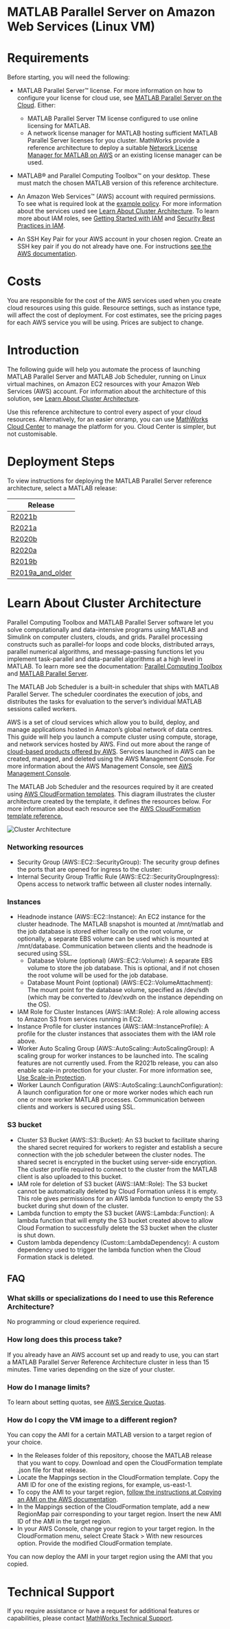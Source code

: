# MATLAB Parallel Server on Amazon Web Services (Linux VM)

# Requirements

Before starting, you will need the following:

* MATLAB Parallel Server™ license. For more information on how to configure your license for cloud use, see [MATLAB Parallel Server on the Cloud]( https://mathworks.com/help/matlab-parallel-server/configure-matlab-parallel-server-licensing-for-cloud-platforms.html). Either:
    * MATLAB Parallel Server TM license configured to use online licensing for MATLAB.
    * A network license manager for MATLAB hosting sufficient MATLAB Parallel Server licenses for you cluster. MathWorks provide a reference architecture to deploy a suitable [Network License Manager for MATLAB on AWS](https://github.com/mathworks-ref-arch/license-manager-for-matlab-on-aws) or an existing license manager can be used.

* MATLAB® and Parallel Computing Toolbox™ on your desktop. These must match the chosen MATLAB version of this reference architecture.

* An Amazon Web Services™ (AWS) account with required permissions. To see what is required look at the [example policy](matlab-parallel-server-on-aws-iam-policy.json). For more information about the services used see [Learn About Cluster Architecture](#learn-about-cluster-architecture). To learn more about IAM roles, see [Getting Started with IAM](https://docs.aws.amazon.com/IAM/latest/UserGuide/getting-started.html) and [Security Best Practices in IAM](https://docs.aws.amazon.com/IAM/latest/UserGuide/best-practices.html). 

* An SSH Key Pair for your AWS account in your chosen region. Create an SSH key pair if you do not already have one. For instructions [see the AWS documentation](https://docs.aws.amazon.com/AWSEC2/latest/UserGuide/ec2-key-pairs.html).

# Costs
You are responsible for the cost of the AWS services used when you create cloud resources using this guide. Resource settings, such as instance type, will affect the cost of deployment. For cost estimates, see the pricing pages for each AWS service you will be using. Prices are subject to change.

# Introduction
The following guide will help you automate the process of launching MATLAB Parallel Server and MATLAB Job Scheduler, running on Linux virtual machines, on Amazon EC2 resources with your Amazon Web Services (AWS) account. For information about the architecture of this solution, see [Learn About Cluster Architecture](#learn-about-cluster-architecture).

Use this reference architecture to control every aspect of your cloud resources. Alternatively, for an easier onramp, you can use [MathWorks Cloud Center](https://www.mathworks.com/help/cloudcenter/index.html) to manage the platform for you. Cloud Center is simpler, but not customisable.

# Deployment Steps

To view instructions for deploying the MATLAB Parallel Server reference architecture, select a MATLAB release:

| Release |
| ------- |
| [R2021b](releases/R2021b/README.md) |
| [R2021a](releases/R2021a/README.md) |
| [R2020b](releases/R2020b/README.md) |
| [R2020a](releases/R2020a/README.md) |
| [R2019b](releases/R2019b/README.md) |
| [R2019a\_and\_older](releases/R2019a_and_older/README.md) |


# Learn About Cluster Architecture

Parallel Computing Toolbox and MATLAB Parallel Server software let you solve computationally and data-intensive programs using MATLAB and Simulink on computer clusters, clouds, and grids. Parallel processing constructs such as parallel-for loops and code blocks, distributed arrays, parallel numerical algorithms, and message-passing functions let you implement task-parallel and data-parallel algorithms at a high level in MATLAB. To learn more see the documentation: [Parallel Computing Toolbox](https://www.mathworks.com/help/parallel-computing) and [MATLAB Parallel Server](https://www.mathworks.com/help/matlab-parallel-server/).

The MATLAB Job Scheduler is a built-in scheduler that ships with MATLAB Parallel Server. The scheduler coordinates the execution of jobs, and distributes the tasks for evaluation to the server’s individual MATLAB sessions called workers.

AWS is a set of cloud services which allow you to build, deploy, and manage applications hosted in Amazon’s global network of data centres. This guide will help you launch a compute cluster using compute, storage, and network services hosted by AWS. Find out more about the range of [cloud-based products offered by AWS](https://aws.amazon.com/products/). Services launched in AWS can be created, managed, and deleted using the AWS Management Console. For more information about the AWS Management Console, see [AWS Management Console](https://aws.amazon.com/documentation/awsconsolehelpdocs/).

The MATLAB Job Scheduler and the resources required by it are created using [AWS CloudFormation templates](https://aws.amazon.com/cloudformation/). This diagram illustrates the cluster architecture created by the template, it defines the resources below. For more information about each resource see the [AWS CloudFormation template reference.](https://docs.aws.amazon.com/AWSCloudFormation/latest/UserGuide/template-reference.html)

![Cluster Architecture](img/MJS_in_AWS_architecture.png?raw=true)

### Networking resources
* Security Group (AWS::EC2::SecurityGroup): The security group defines the ports that are opened for ingress to the cluster:
* Internal Security Group Traffic Rule (AWS::EC2::SecurityGroupIngress): Opens access to network traffic between all cluster nodes internally.

### Instances
* Headnode instance (AWS::EC2::Instance): An EC2 instance for the cluster headnode. The MATLAB snapshot is mounted at /mnt/matlab and the job database is stored either locally on the root volume, or optionally, a separate EBS volume can be used which is mounted at /mnt/database. Communication between clients and the headnode is secured using SSL.
  * Database Volume (optional) (AWS::EC2::Volume): A separate EBS volume to store the job database. This is optional, and if not chosen the root volume will be used for the job database.
  * Database Mount Point (optional) (AWS::EC2::VolumeAttachment): The mount point for the database volume, specified as /dev/sdh (which may be converted to /dev/xvdh on the instance depending on the OS).
* IAM Role for Cluster Instances (AWS::IAM::Role): A role allowing access to Amazon S3 from services running in EC2.
* Instance Profile for cluster instances (AWS::IAM::InstanceProfile): A profile for the cluster instances that associates them with the IAM role above.
* Worker Auto Scaling Group (AWS::AutoScaling::AutoScalingGroup): A scaling group for worker instances to be launched into. The scaling features are not currently used. From the R2021b release, you can also enable scale-in protection for your cluster. For more information see, [Use Scale-in Protection](https://github.com/mathworks-ref-arch/matlab-parallel-server-on-aws/blob/master/releases/R2021b/README.md#use-scale-in-protection).
* Worker Launch Configuration (AWS::AutoScaling::LaunchConfiguration): A launch configuration for one or more worker nodes which each run one or more worker MATLAB processes. Communication between clients and workers is secured using SSL.

### S3 bucket
* Cluster S3 Bucket (AWS::S3::Bucket): An S3 bucket to facilitate sharing the shared secret required for workers to register and establish a secure connection with the job scheduler between the cluster nodes. The shared secret is encrypted in the bucket using server-side encryption. The cluster profile required to connect to the cluster from the MATLAB client is also uploaded to this bucket.
* IAM role for deletion of S3 bucket (AWS::IAM::Role): The S3 bucket cannot be automatically deleted by Cloud Formation unless it is empty. This role gives permissions for an AWS lambda function to empty the S3 bucket during shut down of the cluster.
* Lambda function to empty the S3 bucket (AWS::Lambda::Function): A lambda function that will empty the S3 bucket created above to allow Cloud Formation to successfully delete the S3 bucket when the cluster is shut down.
* Custom lambda dependency (Custom::LambdaDependency): A custom dependency used to trigger the lambda function when the Cloud Formation stack is deleted.

## FAQ

### What skills or specializations do I need to use this Reference Architecture?

No programming or cloud experience required. 

### How long does this process take?

If you already have an AWS account set up and ready to use, you can start a MATLAB Parallel Server Reference Architecture cluster in less than 15 minutes. Time varies depending on the size of your cluster.

### How do I manage limits? 

To learn about setting quotas, see [AWS Service Quotas](https://docs.aws.amazon.com/general/latest/gr/aws_service_limits.html).

### How do I copy the VM image to a different region?

You can copy the AMI for a certain MATLAB version to a target region of your choice.

* In the Releases folder of this repository, choose the MATLAB release that you want to copy. Download and open the CloudFormation template .json file for that release.
* Locate the Mappings section in the CloudFormation template. Copy the AMI ID for one of the existing regions, for example, us-east-1.
* To copy the AMI to your target region, [follow the instructions at Copying an AMI on the AWS documentation](https://docs.aws.amazon.com/AWSEC2/latest/UserGuide/CopyingAMIs.html).
* In the Mappings section of the CloudFormation template, add a new RegionMap pair corresponding to your target region. Insert the new AMI ID of the AMI in the target region.
* In your AWS Console, change your region to your target region. In the CloudFormation menu, select Create Stack > With new resources option. Provide the modified CloudFormation template.

You can now deploy the AMI in your target region using the AMI that you copied.

# Technical Support
If you require assistance or have a request for additional features or capabilities, please contact [MathWorks Technical Support](https://www.mathworks.com/support/contact_us.html).